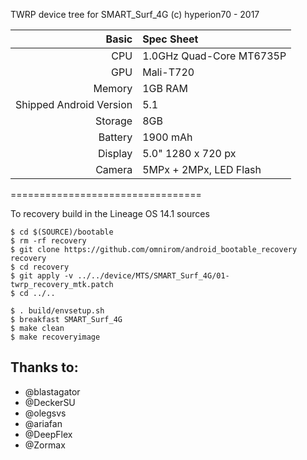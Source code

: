 TWRP device tree for SMART_Surf_4G (c) hyperion70 - 2017

Basic   | Spec Sheet
-------:|:-------------------------
CPU     | 1.0GHz Quad-Core MT6735P
GPU     | Mali-T720
Memory  | 1GB RAM
Shipped Android Version | 5.1
Storage | 8GB
Battery | 1900 mAh
Display | 5.0" 1280 x 720 px
Camera  | 5MPx + 2MPx, LED Flash

=================================

To recovery build in the Lineage OS 14.1 sources

	$ cd $(SOURCE)/bootable
    $ rm -rf recovery
    $ git clone https://github.com/omnirom/android_bootable_recovery recovery
    $ cd recovery
    $ git apply -v ../../device/MTS/SMART_Surf_4G/01-twrp_recovery_mtk.patch
    $ cd ../..

	$ . build/envsetup.sh
    $ breakfast SMART_Surf_4G
	$ make clean
	$ make recoveryimage

## Thanks to:
 * @blastagator
 * @DeckerSU
 * @olegsvs
 * @ariafan
 * @DeepFlex
 * @Zormax

